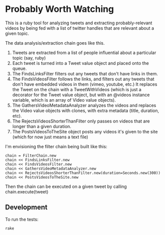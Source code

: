 # Probably Worth Watching
This is a ruby tool for analyzing tweets and extracting probably-relevant videos
by being fed with a list of twitter handles that are relevant about a given
topic.

The data analysis/extraction chain goes like this.

1. Tweets are extracted from a list of people influential about a particular
topic (say, ruby)
2. Each tweet is turned into a Tweet value object and placed onto the queue.
3. The FindsLinksFilter filters out any tweets that don't have links in them.
4. The FindsVideosFilter follows the links, and filters out any tweets that
don't have embedded videos in them (vimeo, youtube, etc.)  It replaces the Tweet
on the chain with a TweetWithVideos (which is just a decorator for the Tweet
value object, but with an @videos instance variable, which is an array of Video
value objects).
5. The GathersVideoMetadataAnalyzer analyzes the videos and replaces the Video
value objects with clones, with extra metadata (title, duration, etc).
6. The RejectsVideosShorterThanFilter only passes on videos that are longer than
a given duration.
7. The PostsVideosToTheSite object posts any videos it's given to the site
(which for now just means a text file)

I'm envisioning the filter chain being built like this:

    chain = FilterChain.new
    chain << FindsLinksFilter.new
    chain << FindsVideosFilter.new
    chain << GathersVideoMetadataAnalyzer.new
    chain << RejectsVideosShorterThanFilter.new(duration=Seconds.new(300))
    chain << PostsVideosToTheSite.new

Then the chain can be executed on a given tweet by calling chain.execute(tweet)

## Development
To run the tests:

    rake
